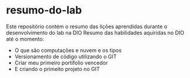 # resumo-do-lab
Este repositório contém o resumo das lições aprendidas durante o desenvolvimento do lab na DIO
Resumo das habilidades aquiridas no DIO até o momento:
 - O que são computações e nuvem e os tipos
 - Versionamento de código utilizando o GIT
 - Criar meu primeiro portifolio vencedor
 - E criando o primeito projeto no GIT
